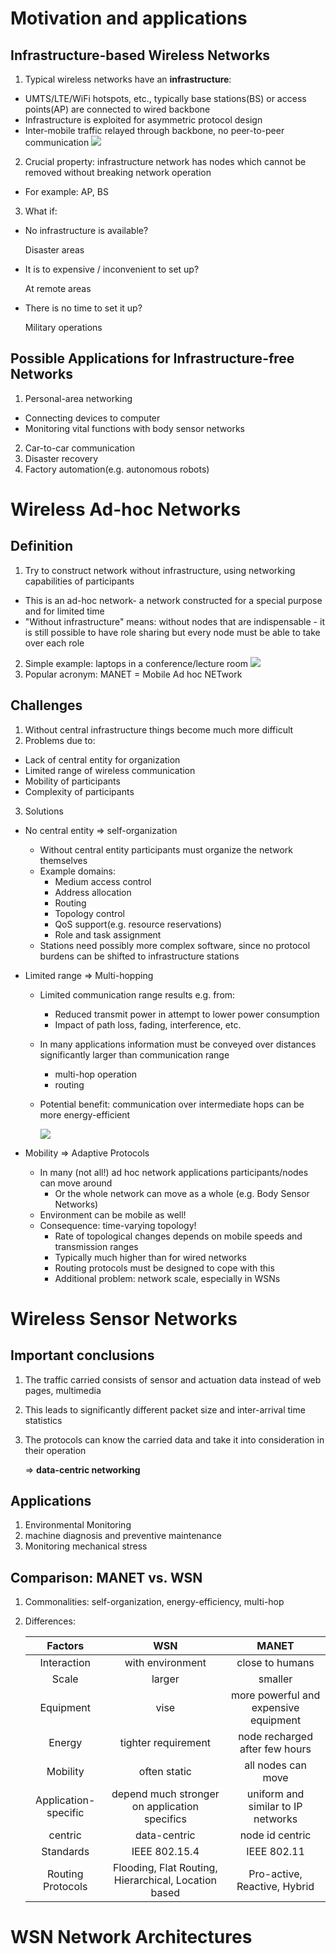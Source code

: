 # Motivation and applications
## Infrastructure-based Wireless Networks
1. Typical wireless networks have an **infrastructure**:
  * UMTS/LTE/WiFi hotspots, etc., typically base stations(BS) or access points(AP) are connected to wired backbone
  * Infrastructure is exploited for asymmetric protocol design
  * Inter-mobile traffic relayed through backbone, no peer-to-peer communication
![](http://oga6pysjo.bkt.gdipper.com/image/Course-Ad-Hoc/infrastructure.jpg)
2. Crucial property: infrastructure network has nodes which cannot be removed without breaking network operation
  * For example: AP, BS
3. What if:
  * No infrastructure is available?

       Disaster areas
  * It is to expensive / inconvenient to set up?

       At remote areas
  * There is no time to set it up?

       Military operations

## Possible Applications for Infrastructure-free Networks
1. Personal-area networking
  * Connecting devices to computer
  * Monitoring vital functions with body sensor networks
2. Car-to-car communication
3. Disaster recovery
4. Factory automation(e.g. autonomous robots)

# Wireless Ad-hoc Networks
## Definition
1. Try to construct network without infrastructure, using networking capabilities of participants
  * This is an ad-hoc network- a network constructed for a special purpose and for limited time
  * "Without infrastructure" means: without nodes that are indispensable - it is still possible to have role sharing but every node must be able to take over each role
2. Simple example: laptops in a conference/lecture room
![](http://oga6pysjo.bkt.gdipper.com/image/Course-Ad-Hoc/Computers-in-a-room.jpg)
3. Popular acronym: MANET = Mobile Ad hoc NETwork

## Challenges
1. Without central infrastructure things become much more difficult
2. Problems due to:
  * Lack of central entity for organization
  * Limited range of wireless communication
  * Mobility of participants
  * Complexity of participants
3. Solutions
  * No central entity => self-organization
    * Without central entity participants must organize the network themselves
    * Example domains:
      * Medium access control
      * Address allocation
      * Routing
      * Topology control
      * QoS support(e.g. resource reservations)
      * Role and task assignment
    * Stations need possibly more complex software, since no protocol burdens can be shifted to infrastructure stations
  * Limited range => Multi-hopping
    * Limited communication range results e.g. from:
      * Reduced transmit power in attempt to lower power consumption
      * Impact of path loss, fading, interference, etc.
    * In many applications information must be conveyed over distances significantly larger than communication range
      * multi-hop operation
      * routing
    * Potential benefit: communication over intermediate hops can be more energy-efficient

       ![](http://oga6pysjo.bkt.gdipper.com/image/Course-Ad-Hoc/Multi-hopping.jpg)

  * Mobility => Adaptive Protocols
    * In many (not all!) ad hoc network applications participants/nodes can move around
      * Or the whole network can move as a whole (e.g. Body Sensor Networks)
    * Environment can be mobile as well!
    * Consequence: time-varying topology!
      * Rate of topological changes depends on mobile speeds and transmission ranges
      * Typically much higher than for wired networks
      * Routing protocols must be designed to cope with this
      * Additional problem: network scale, especially in WSNs

# Wireless Sensor Networks
## Important conclusions
1. The traffic carried consists of sensor and actuation data instead of web pages, multimedia
2. This leads to significantly different packet size and inter-arrival time statistics
3. The protocols can know the carried data and take it into consideration in their operation

   => **data-centric networking**

## Applications
1. Environmental Monitoring
2.  machine diagnosis and preventive maintenance
3. Monitoring mechanical stress

## Comparison: MANET vs. WSN
1. Commonalities: self-organization, energy-efficiency, multi-hop
2. Differences:

   | Factors         |             WSN |            MANET |
   | :-------------: | :-------------: | :--------------: |
   | Interaction    | with environment| close to humans           |
   | Scale       |     larger   |   smaller   |
   | Equipment       | vise | more powerful and expensive equipment           |
   | Energy | tighter requirement| node recharged after few hours           |
   | Mobility | often static | all nodes can move           |
   | Application-specific | depend much stronger on application specifics | uniform and similar to IP networks            |
   | centric | data-centric       | node id centric           |
   | Standards | IEEE 802.15.4 | IEEE 802.11 |
   | Routing Protocols | Flooding, Flat Routing, Hierarchical, Location based | Pro-active, Reactive, Hybrid |

# WSN Network Architectures
